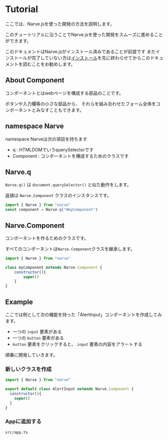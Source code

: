 # Tutorial
ここでは、Narve.jsを使った開発の方法を説明します。

このチュートリアルに沿うことでNarve.jsを使った開発をスムーズに進めることができます。

このドキュメントはNarve.jsがインストール済みであることが前提です
まだインストールが完了していない方は[インストール](Installation.md)を先に終わらせてからこのドキュメントを読むことをお勧めします。

## About Component
コンポーネントとはwebページを構成する部品のことです。

ボタンや入力欄等の小さな部品から、
それらを組み合わせたフォーム全体をコンポーネントとみなすこともできます。

## namespace Narve
namespace Narveは次の項目を持ちます
- q : HTMLDOMでいうquerySelectorです
- Component : コンポーネントを構成するためのクラスです

## Narve.q
`Narve.q()` は `document.querySelector()` と似た動作をします。

返値は `Narve.Component` クラスのインスタンスです。
```js
import { Narve } from "narve"
const component = Narve.q("#myComponent")
```
## Narve.Component
コンポーネントを作るためのクラスです。

すべてのコンポーネントは`Narve.Component`クラスを継承します。
```js
import { Narve } from "narve"

class myComponent extends Narve.Component {
    constructor(){
        super()
    }
}
```
## Example
ここでは例として次の機能を持った「AlertInput」コンポーネントを作成してみます。
- 一つの `input` 要素がある
- 一つの `button` 要素がある
- `button` 要素をクリックすると、 `input` 要素の内容をアラートする

順番に開発していきます。

### 新しいクラスを作成
```js
import { Narve } from "narve"

export default class AlertInput extends Narve.Component {
  constructor(){
    super()
  }
}
```

### Appに追加する
`src/app.ts` 

